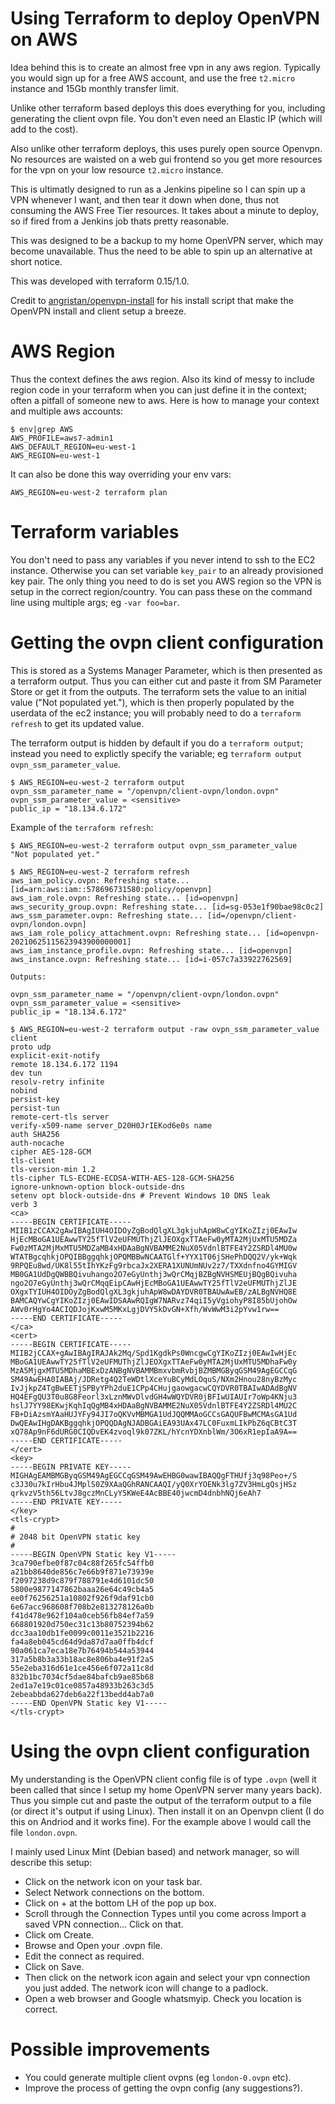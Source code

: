 # Using Terraform to deploy OpenVPN on AWS

Idea behind this is to create an almost free vpn in any aws region. Typically you would sign up for a free AWS account, and use the free `t2.micro` instance and 15Gb monthly transfer limit.

Unlike other terraform based deploys this does everything for you, including generating the client ovpn file. You don't even need an Elastic IP (which will add to the cost).

Also unlike other terraform deploys, this uses purely open source Openvpn. No resources are waisted on a web gui frontend so you get more resources for the vpn on your low resource `t2.micro` instance.

This is ultimatly designed to run as a Jenkins pipeline so I can spin up a VPN whenever I want, and then tear it down when done, thus not consuming the AWS Free Tier resources. It takes about a minute to deploy, so if fired from a Jenkins job thats pretty reasonable.

This was designed to be a backup to my home OpenVPN server, which may become unavailable. Thus the need to be able to spin up an alternative at short notice.

This was developed with terraform 0.15/1.0.

Credit to [angristan/openvpn-install](https://github.com/angristan/openvpn-install) for his install script that make the OpenVPN install and client setup a breeze.

# AWS Region

Thus the context defines the aws region. Also its kind of messy to include region code in your terraform when you can just define it in the context; often a pitfall of someone new to aws. Here is how to manage your context and multiple aws accounts:
```
$ env|grep AWS
AWS_PROFILE=aws7-admin1
AWS_DEFAULT_REGION=eu-west-1
AWS_REGION=eu-west-1
```

It can also be done this way overriding your env vars:
```
AWS_REGION=eu-west-2 terraform plan
```

# Terraform variables

You don't need to pass any variables if you never intend to ssh to the EC2 instance. Otherwise you can set variable `key_pair` to an already provisioned key pair. The only thing you need to do is set you AWS region so the VPN is setup in the correct region/country.
You can pass these on the command line using multiple args; eg `-var foo=bar`.

# Getting the ovpn client configuration

This is stored as a Systems Manager Parameter, which is then presented as a terraform output. Thus you can either cut and paste it from SM Parameter Store or get it from the outputs. The terraform sets the value to an initial value ("Not populated yet."), which is then properly populated by the userdata of the ec2 instance; you will probably need to do a `terraform refresh` to get its updated value.

The terraform output is hidden by default if you do a `terraform output`; instead you need to explictly specify the variable; eg `terraform output ovpn_ssm_parameter_value`.

```
$ AWS_REGION=eu-west-2 terraform output
ovpn_ssm_parameter_name = "/openvpn/client-ovpn/london.ovpn"
ovpn_ssm_parameter_value = <sensitive>
public_ip = "18.134.6.172"
```

Example of the `terraform refresh`:
```
$ AWS_REGION=eu-west-2 terraform output ovpn_ssm_parameter_value
"Not populated yet."

$ AWS_REGION=eu-west-2 terraform refresh
aws_iam_policy.ovpn: Refreshing state... [id=arn:aws:iam::578696731580:policy/openvpn]
aws_iam_role.ovpn: Refreshing state... [id=openvpn]
aws_security_group.ovpn: Refreshing state... [id=sg-053e1f90bae98c0c2]
aws_ssm_parameter.ovpn: Refreshing state... [id=/openvpn/client-ovpn/london.ovpn]
aws_iam_role_policy_attachment.ovpn: Refreshing state... [id=openvpn-20210625115623943900000001]
aws_iam_instance_profile.ovpn: Refreshing state... [id=openvpn]
aws_instance.ovpn: Refreshing state... [id=i-057c7a33922762569]

Outputs:

ovpn_ssm_parameter_name = "/openvpn/client-ovpn/london.ovpn"
ovpn_ssm_parameter_value = <sensitive>
public_ip = "18.134.6.172"

$ AWS_REGION=eu-west-2 terraform output -raw ovpn_ssm_parameter_value
client
proto udp
explicit-exit-notify
remote 18.134.6.172 1194
dev tun
resolv-retry infinite
nobind
persist-key
persist-tun
remote-cert-tls server
verify-x509-name server_D20H0JrIEKod6e0s name
auth SHA256
auth-nocache
cipher AES-128-GCM
tls-client
tls-version-min 1.2
tls-cipher TLS-ECDHE-ECDSA-WITH-AES-128-GCM-SHA256
ignore-unknown-option block-outside-dns
setenv opt block-outside-dns # Prevent Windows 10 DNS leak
verb 3
<ca>
-----BEGIN CERTIFICATE-----
MIIB1zCCAX2gAwIBAgIUH4OIDOyZgBodQlgXL3gkjuhApW8wCgYIKoZIzj0EAwIw
HjEcMBoGA1UEAwwTY25fTlV2eUFMUThjZlJEOXgxTTAeFw0yMTA2MjUxMTU5MDZa
Fw0zMTA2MjMxMTU5MDZaMB4xHDAaBgNVBAMME2NuX05VdnlBTFE4Y2ZSRDl4MU0w
WTATBgcqhkjOPQIBBggqhkjOPQMBBwNCAATGlf+YYX1T06jSHePhDQQ2V/yk+Wqk
9RPQEu8wd/UK8l55tIhYKzFg9rbcaJx2XERA1XUNUmNUv2z7/TXXdnfno4GYMIGV
MB0GA1UdDgQWBBQivuhango2O7eGyUnthj3wQrCMqjBZBgNVHSMEUjBQgBQivuha
ngo2O7eGyUnthj3wQrCMqqEipCAwHjEcMBoGA1UEAwwTY25fTlV2eUFMUThjZlJE
OXgxTYIUH4OIDOyZgBodQlgXL3gkjuhApW8wDAYDVR0TBAUwAwEB/zALBgNVHQ8E
BAMCAQYwCgYIKoZIzj0EAwIDSAAwRQIgW7NARvz74qiI5yVgiohyP8I85bUjohOw
AWv0rHgYo4ACIQDJojKxwM5MKxLgjDVY5kDvGN+Xfh/WvWwM3i2pYvw1rw==
-----END CERTIFICATE-----
</ca>
<cert>
-----BEGIN CERTIFICATE-----
MIIB2jCCAX+gAwIBAgIRAJAk2Mq/Spd1KgdkPs0WncgwCgYIKoZIzj0EAwIwHjEc
MBoGA1UEAwwTY25fTlV2eUFMUThjZlJEOXgxTTAeFw0yMTA2MjUxMTU5MDhaFw0y
MzA5MjgxMTU5MDhaMBExDzANBgNVBAMMBmxvbmRvbjBZMBMGByqGSM49AgEGCCqG
SM49AwEHA0IABAj/JDRetg4Q2TeWDtlXceYuBCyMdLOquS/NXm2Hnou28nyBzMyc
IvJjkpZ4TgBwEETjSPByYPh2duE1CPp4CHujgaowgacwCQYDVR0TBAIwADAdBgNV
HQ4EFgQU3T0u8G8Feorl3xLznMWvDlvdGH4wWQYDVR0jBFIwUIAUIr7oWp4KNju3
hslJ7YY98EKwjKqhIqQgMB4xHDAaBgNVBAMME2NuX05VdnlBTFE4Y2ZSRDl4MU2C
FB+DiAzsmYAaHUJYFy94JI7oQKVvMBMGA1UdJQQMMAoGCCsGAQUFBwMCMAsGA1Ud
DwQEAwIHgDAKBggqhkjOPQQDAgNJADBGAiEA93UAx47LC0FuxmLIkPbZ6qCBtC3T
xQ78Ap9nF6dURG0CIQDvEK4zvoql9k07ZKL/hYcnYDXnblWm/3O6xR1epIaA9A==
-----END CERTIFICATE-----
</cert>
<key>
-----BEGIN PRIVATE KEY-----
MIGHAgEAMBMGByqGSM49AgEGCCqGSM49AwEHBG0wawIBAQQgFTHUfj3q98Peo+/S
c3J30u7kIrHbu4JMplS0Z9XAaQGhRANCAAQI/yQ0XrYOENk3lg7ZV3HmLgQsjHSz
qrkvzV5th56LtvJ8gczMnCLyY5KWeE4AcBBE40jwcmD4dnbhNQj6eAh7
-----END PRIVATE KEY-----
</key>
<tls-crypt>
#
# 2048 bit OpenVPN static key
#
-----BEGIN OpenVPN Static key V1-----
3ca790efbe0f87c04c88f265fc54ffb0
a21bb8640de856c7e66b9f871e73939e
f2097238d9c879f788791e4d6101dc50
5800e9877147862baaa26e64c49cb4a5
ee0f76256251a10802f926f9daf91cb0
6e67acc968608f708b2e813278126a0b
f41d478e962f104a0ceb56fb84ef7a59
668801920d750ec31c13b80752394b62
dcc3aa10db1fe0099c0011e3521b2216
fa4a8eb045cd64d9da87d7aa0ffb4dcf
90a061ca7eca18e7b76494b544a53944
317a5b8b3a33b18ac8e806ba4e91f2a5
55e2eba316d61e1ce456e6f072a11c8d
832b1bc7034cf5dae84bafcb9ae85b68
2ed1a7e19c01ce0857a48933b263c3d5
2ebeabbda627deb6a22f13bedd4ab7a0
-----END OpenVPN Static key V1-----
</tls-crypt>
```

# Using the ovpn client configuration

My understanding is the OpenVPN client config file is of type `.ovpn` (well it been called that since I setup my home OpenVPN server many years back). Thus you simple cut and paste the output of the terraform output to a file (or direct it's output if using Linux). Then install it on an Openvpn client (I do this on Andriod and it works fine). For the example above I would call the file `london.ovpn`.

I mainly used Linux Mint (Debian based) and network manager, so will describe this setup:
* Click on the network icon on your task bar.
* Select Network connections on the bottom.
* Click on + at the bottom LH of the pop up box.
* Scroll through the Connection Types until you come across Import a saved VPN connection... Click on that.
* Click om Create.
* Browse and Open your .ovpn file.
* Edit the connect as required.
* Click on Save.
* Then click on the network icon again and select your vpn connection you just added. The network icon will change to a padlock.
* Open a web browser and Google whatsmyip. Check you location is correct.

# Possible improvements

* You could generate multiple client ovpns (eg `london-0.ovpn` etc).
* Improve the process of getting the ovpn config (any suggestions?).